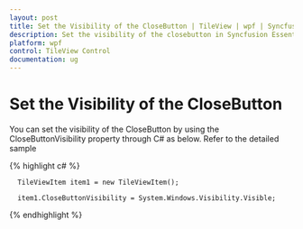 ```yaml
---
layout: post
title: Set the Visibility of the CloseButton | TileView | wpf | Syncfusion
description: Set the visibility of the closebutton in Syncfusion Essential Studio WPF TileView Control, its elements and more.
platform: wpf
control: TileView Control
documentation: ug
---
```


# Set the Visibility of the CloseButton

You can set the visibility of the CloseButton by using the CloseButtonVisibility property through C# as below. Refer to the detailed sample



{% highlight c# %}

      TileViewItem item1 = new TileViewItem();

      item1.CloseButtonVisibility = System.Windows.Visibility.Visible;



{% endhighlight %}